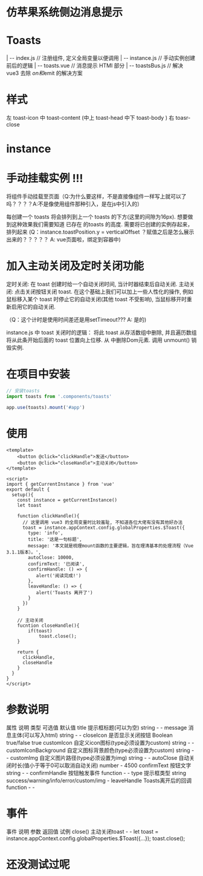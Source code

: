 # 仿苹果系统侧边消息提示

# Toasts
| -- index.js         // 注册组件, 定义全局变量以便调用
| -- instance.js      // 手动实例创建前后的逻辑
| -- toasts.vue       // 消息提示 HTMl 部分
| -- toastsBus.js     // 解决 vue3 去除 $on和$emit 的解决方案

# 样式
左 toast-icon  中 toast-content (中上 toast-head 中下 toast-body ) 右 toasr-close

# instance 
# 手动挂载实例 !!!
将组件手动挂载至页面（Q:为什么要这样，不是直接像组件一样写上就可以了吗？？？？A:不是像使用组件那种引入，是在js中引入的）

每创建一个 toasts 将会排列到上一个 toasts 的下方(这里的间隙为16px). 想要做到这种效果我们需要知道 已存在 的toasts 的高度.
需要将已创建的实例存起来，排列起来
(Q：instance.toastPosition.y = verticalOffset ？赋值之后是怎么展示出来的？？？？？
A: vue页面啦，绑定到容器中)

# 加入主动关闭及定时关闭功能
定时关闭: 在 toast 创建时给一个自动关闭时间, 当计时器结束后自动关闭.
主动关闭: 点击关闭按钮关闭 toast.
在这个基础上我们可以加上一些人性化的操作, 例如鼠标移入某个 toast 时停止它的自动关闭(其他 toast 不受影响), 当鼠标移开时重新启用它的自动关闭.

（Q：这个计时是使用时间差还是用setTimeout???  A: 是的)

instance.js 中 toast 关闭时的逻辑：
将此 toast 从存活数组中删除, 并且遍历数组将从此条开始后面的 toast 位置向上位移.
从 <body> 中删除Dom元素.
调用 unmount() 销毁实例.

# 在项目中安装
```javascript
// 安装toasts
import toasts from '.components/toasts'

app.use(toasts).mount('#app')
```

# 使用
```vue
<template>
    <button @click="clickHandle">发送</button>
    <button @click="closeHandle">主动关闭</button>
</template>

<script>
import { getCurrentInstance } from 'vue'
export default {
  setup(){
    const instance = getCurrentInstance()
    let toast
    
    function clickHandle(){
      // 这里调用 vue3 的全局变量时比较羞耻, 不知道各位大佬有没有其他好办法
      toast = instance.appContext.config.globalProperties.$Toast({
        type: 'info',
        title: '这是一句标题',
        message: '本文就是梳理mount函数的主要逻辑，旨在理清基本的处理流程（Vue 3.1.1版本）。',
        autoClose: 10000,
        confirmText: '已阅读',
        confirmHandle: () => {
           alert('阅读完成!')
        },
        leaveHandle: () => {
           alert('Toasts 离开了')
        }
      })
    }
    
    // 主动关闭
    fucntion closeHandle(){
        if(toast)
            toast.close();
    }
    
    return {
      clickHandle,
      closeHandle
    }
  }
}
</script>
```

# 参数说明
属性	说明	类型	可选值	默认值
title	提示框标题(可以为空)	string	-	-
message	消息主体(可以写入html)	string	-	-
closeIcon	是否显示关闭按钮	Boolean	true/false	true
customIcon	自定义icon图标(type必须设置为custom)	string	-	-
customIconBackground	自定义图标背景颜色(type必须设置为custom)	string	-	-
customImg	自定义图片路径(type必须设置为img)	string	-	-
autoClose	自动关闭时长(值小于等于0可以取消自动关闭)	number	-	4500
confirmText	按钮文字	string	-	-
confirmHandle	按钮触发事件	function	-	-
type	提示框类型	string	success/warning/info/error/custom/img	-
leaveHandle	Toasts离开后的回调	function	-	-

# 事件
事件	说明	参数	返回值	试例
close()	主动关闭toast	-	-	let toast = instance.appContext.config.globalProperties.$Toast({...});
toast.close();	


# 还没测试过呢

